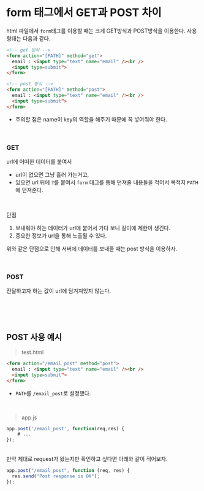 # form 태그에서 GET과 POST 차이

html 파일에서 `form`태그를 이용할 때는 크게 GET방식과 POST방식을 이용한다. 사용 형태는 다음과 같다.

```html
<!-- get 방식 -->
<form action="[PATH]" method="get">
  email : <input type="text" name="email" /><br />
  <input type=submit">
</form>
```

```html
<!-- post 방식 -->
<form action="[PATH]" method="post">
  email : <input type="text" name="email" /><br />
  <input type=submit">
</form>
```

- 주의할 점은 name이 key의 역할을 해주기 때문에 꼭 넣어줘야 한다.

<br>

### GET

url에 어떠한 데이터를 붙여서

- url이 없으면 그냥 흘러 가는거고,
- 있으면 url 뒤에 `?`를 붙여서 `form` 태그를 통해 던져줄 내용들을 적어서 목적지 `PATH`에 던져준다.

<br>

단점

1. 보내줘야 하는 데이터가 url에 붙어서 가다 보니 길이에 제한이 생긴다.
2. 중요한 정보가 url을 통해 노출될 수 있다.

위와 같은 단점으로 인해 서버에 데이터를 보내줄 때는 post 방식을 이용하자.

<br>

### POST

전달하고자 하는 값이 url에 담겨져있지 않는다.

<br><br><br>

## POST 사용 예시

> test.html

```html
<form action="/email_post" method="post">
  email : <input type="text" name="email" /><br />
  <input type=submit">
</form>
```

- `PATH`를 `/email_post`로 설정했다.

<br>

> app.js

```javascript
app.post('/email_post', function(req,res) {
	# ...
});
```

<br>만약 제대로 request가 왔는지만 확인하고 싶다면 아래와 같이 적어보자.

```javascript
app.post("/email_post", function (req, res) {
  res.send("Post response is OK");
});
```

